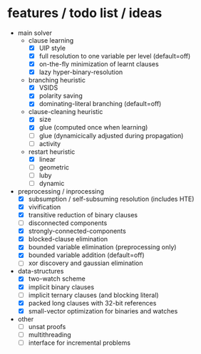 # features / todo list / ideas
* main solver
  * clause learning
    - [x] UIP style
    - [x] full resolution to one variable per level (default=off)
    - [x] on-the-fly minimization of learnt clauses
    - [x] lazy hyper-binary-resolution
  * branching heuristic
    - [x] VSIDS
    - [x] polarity saving
    - [x] dominating-literal branching (default=off)
  * clause-cleaning heuristic
    - [x] size
    - [x] glue (computed once when learning)
    - [ ] glue (dynamicically adjusted during propagation)
    - [ ] activity
  * restart heuristic
    - [x] linear
    - [ ] geometric
    - [ ] luby
    - [ ] dynamic
* preprocessing / inprocessing
  - [x] subsumption / self-subsuming resolution (includes HTE)
  - [x] vivification
  - [x] transitive reduction of binary clauses
  - [ ] disconnected components
  - [x] strongly-connected-components
  - [x] blocked-clause elimination
  - [x] bounded variable elimination (preprocessing only)
  - [x] bounded variable addition (default=off)
  - [ ] xor discovery and gaussian elimination
* data-structures
  - [x] two-watch scheme
  - [x] implicit binary clauses
  - [ ] implicit ternary clauses (and blocking literal)
  - [x] packed long clauses with 32-bit references
  - [x] small-vector optimization for binaries and watches
* other
  - [ ] unsat proofs
  - [ ] multithreading
  - [ ] interface for incremental problems
